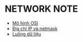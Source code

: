 # NETWORK NOTE

- [Mô hình OSI](../network_engineer_dream/2_OSI_model_and_Protocol/index.md)
- [Địa chỉ IP và netmask](../network_engineer_dream/4_1_IPaddress_Netmask/index.md)
- [Luồng dữ liệu](../network_engineer_dream/5_DataFlow/index.md)